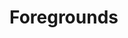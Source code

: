 # Foregrounds
<script src="../../../assets/scripts/alts.js"></script>
<script type="text/javascript">display_alt("fronts")</script>
